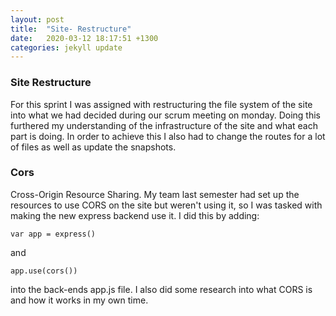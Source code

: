 ```yaml
---
layout: post
title:  "Site- Restructure"
date:   2020-03-12 18:17:51 +1300
categories: jekyll update
---
```


### Site Restructure
For this sprint I was assigned with restructuring the file system of the site into what we had decided during our scrum meeting on monday. Doing this furthered my understanding of the infrastructure of the site and what each part is doing. In order to achieve this I also had to change the routes for a lot of files as well as update the snapshots.

### Cors
Cross-Origin Resource Sharing. My team last semester had set up the resources to use CORS on the site but weren't using it, so I was tasked with making the new express backend use it. I did this by adding:
```
var app = express()
```
and
```
app.use(cors())
```
into the back-ends app.js file. I also did some research into what CORS is and how it works in my own time.